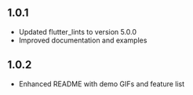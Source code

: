 ## 1.0.1

- Updated flutter_lints to version 5.0.0
- Improved documentation and examples

## 1.0.2

- Enhanced README with demo GIFs and feature list
